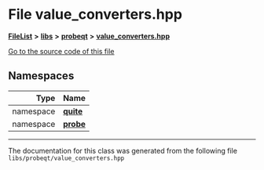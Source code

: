 

# File value\_converters.hpp



[**FileList**](files.md) **>** [**libs**](dir_6719ab1f1f7655efc2fa43f7eb574fd1.md) **>** [**probeqt**](dir_22ab9f3959c1273824a5221c73ee839d.md) **>** [**value\_converters.hpp**](value__converters_8hpp.md)

[Go to the source code of this file](value__converters_8hpp_source.md)
















## Namespaces

| Type | Name |
| ---: | :--- |
| namespace | [**quite**](namespacequite.md) <br> |
| namespace | [**probe**](namespacequite_1_1probe.md) <br> |





















































------------------------------
The documentation for this class was generated from the following file `libs/probeqt/value_converters.hpp`

